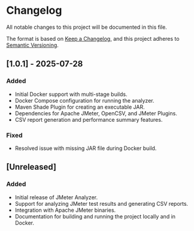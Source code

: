 # Changelog

All notable changes to this project will be documented in this file.

The format is based on [Keep a Changelog](https://keepachangelog.com/en/1.0.0/), and this project adheres to [Semantic Versioning](https://semver.org/spec/v2.0.0.html).

## [1.0.1] - 2025-07-28
### Added
- Initial Docker support with multi-stage builds.
- Docker Compose configuration for running the analyzer.
- Maven Shade Plugin for creating an executable JAR.
- Dependencies for Apache JMeter, OpenCSV, and JMeter Plugins.
- CSV report generation and performance summary features.

### Fixed
- Resolved issue with missing JAR file during Docker build.

##  [Unreleased]
### Added
- Initial release of JMeter Analyzer.
- Support for analyzing JMeter test results and generating CSV reports.
- Integration with Apache JMeter binaries.
- Documentation for building and running the project locally and in Docker.